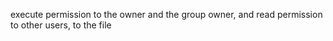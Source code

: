  execute permission to the owner and the group owner, and read permission to other users, to the file
